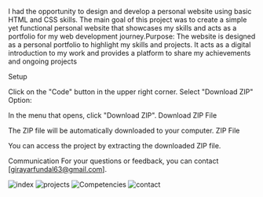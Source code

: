 I had the opportunity to design and develop a personal website using basic HTML and CSS skills. The main goal of this project was to create a simple yet functional personal website that showcases my skills and acts as a portfolio for my web development journey.Purpose: The website is designed as a personal portfolio to highlight my skills and projects. It acts as a digital introduction to my work and provides a platform to share my achievements and ongoing projects


Setup

Click on the "Code" button in the upper right corner. Select "Download ZIP" Option:

In the menu that opens, click "Download ZIP". Download ZIP File

The ZIP file will be automatically downloaded to your computer. ZIP File

You can access the project by extracting the downloaded ZIP file.

Communication For your questions or feedback, you can contact [girayarfundal63@gmail.com].



![index](https://github.com/user-attachments/assets/5c56df7c-c450-46bd-ba0b-f7f016b843a3)
![projects](https://github.com/user-attachments/assets/083d55d9-010b-4e75-9b38-51c7d1498f47)
![Competencies](https://github.com/user-attachments/assets/5bd9063e-0369-4188-8359-14235c3d4f8c)
![contact](https://github.com/user-attachments/assets/47fc831f-5ab4-49f9-aebe-4885a9defe8c)

